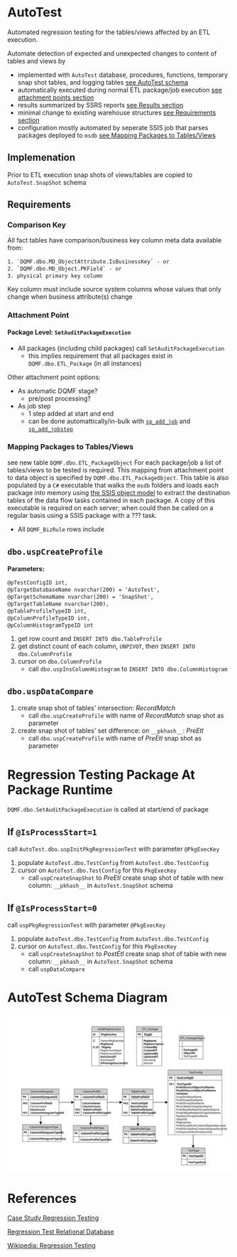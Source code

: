 # AutoTest

Automated regression testing for the tables/views affected by an ETL execution.

Automate detection of expected and unexpected changes to content of tables and views by 

- implemented with `AutoTest` database, procedures, functions, temporary snap shot tables, and logging tables [see AutoTest schema](www.nhl.com)
- automatically executed during normal ETL package/job execution [see attachment points section](#attachment-point)
- results summarized by SSRS reports [see Results section](#Results)
- minimal change to existing warehouse structures [see Requirements section](#Requirements)
- configuration mostly automated by seperate SSIS job that parses packages deployed to `msdb` [see Mapping Packages to Tables/Views](#mapping-packages-to-tablesviews)



## Implemenation

Prior to ETL execution snap shots of views/tables are copied to `AutoTest.SnapShot` schema



## Requirements

### Comparison Key
All fact tables have comparison/business key column meta data available from:

    1. `DQMF.dbo.MD_ObjectAttribute.IsBusinessKey` - or
    2. `DQMF.dbo.MD_Object.PKField` - or
    3. physical primary key column
Key column must include source system columns whose values that only change when business attribute(s) change

### Attachment Point
#### Package Level: `SetAuditPackageExecution`
- All packages (including child packages) call `SetAuditPackageExecution`
    + this implies requirement that all packages exist in `DQMF.dbo.ETL_Package` (in all instances)

Other attachment point options:

- As automatic DQMF stage?
    + pre/post processing?
- As job step
    + 1 step added at start and end
    + can be done automattically/in-bulk with [`sp_add_job`](https://msdn.microsoft.com/en-us/library/ms182079.aspx) and [`sp_add_jobstep`](https://msdn.microsoft.com/en-ca/library/ms187358.aspx)


### Mapping Packages to Tables/Views

see new table `DQMF.dbo.ETL_PackageObject`
For each package/job a list of tables/views to be tested is required.  This mapping from attachment point to data object is specified by `DQMF.dbo.ETL_PackageObject`.  This table is also populated by a `C#` executable that walks the `msdb` folders and loads each package into memory using [the SSIS object model](https://msdn.microsoft.com/en-us/library/ms136025.aspx) to extract the destination tables of the data flow tasks contained in each package.  A copy of this executable is required on each server; when could then be called on a regular basis using a SSIS package with a ??? task.


- All `DQMF_BizRule` rows include 

## `dbo.uspCreateProfile`
__Parameters:__

    @pTestConfigID int,
    @pTargetDatabaseName nvarchar(200) = 'AutoTest',
    @pTargetSchemaName nvarchar(200) = 'SnapShot',
    @pTargetTableName nvarchar(200),
    @pTableProfileTypeID int,
    @pColumnProfileTypeID int,
    @pColumnHistogramTypeID int

1. get row count and `INSERT INTO dbo.TableProfile`
2. get distinct count of each column, `UNPIVOT`, then `INSERT INTO dbo.ColumnProfile`
3. cursor on `dbo.ColumnProfile`
    - call `dbo.uspInsColumnHistogram` to `INSERT INTO dbo.ColumnHistogram`

## `dbo.uspDataCompare`

1. create snap shot of tables' intersection: _RecordMatch_
    - call `dbo.uspCreateProfile` with name of _RecordMatch_ snap shot as parameter
2. create snap shot of tables' set difference: on `__pkhash__`: _PreEtl_
    - call `dbo.uspCreateProfile` with name of _PreEtl_ snap shot as parameter


# Regression Testing Package At Package Runtime
`DQMF.dbo.SetAuditPackageExecution` is called at start/end of package

## If `@IsProcessStart=1` 
call `AutoTest.dbo.uspInitPkgRegressionTest` with parameter `@PkgExecKey` 

1. populate `AutoTest.dbo.TestConfig` from `AutoTest.dbo.TestConfig`
2. cursor on `AutoTest.dbo.TestConfig` for this `PkgExecKey`
    - call `uspCreateSnapShot` to _PreEtl_ create snap shot of table with new column: `__pkhash__` in `AutoTest.SnapShot` schema 

## If `@IsProcessStart=0` 
call `uspPkgRegressionTest` with parameter `@PkgExecKey` 

1. populate `AutoTest.dbo.TestConfig` from `AutoTest.dbo.TestConfig`
2. cursor on `AutoTest.dbo.TestConfig` for this `PkgExecKey`
    - call `uspCreateSnapShot` to _PostEtl_ create snap shot of table with new column: `__pkhash__` in `AutoTest.SnapShot` schema
    - call `uspDataCompare`
# AutoTest Schema Diagram

![Alt text](/Documentation/AutoTest_Schema.svg?raw=true "Optional Title")
# References

[Case Study Regression Testing](https://www.researchgate.net/publication/230639909_A_CASE_STUDY_ON_REGRESSION_TEST_AUTOMATION_FOR_DATA_WAREHOUSE_QUALITY_ASSURANCE)

[Regression Test Relational Database](http://www.agiledata.org/essays/databaseTesting.html)

[Wikipedia: Regression Testing](https://en.wikipedia.org/wiki/Regression_testing)